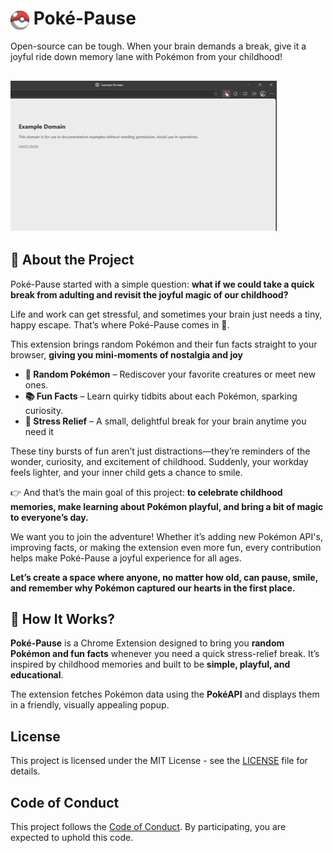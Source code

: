 <h1>
  <img src="./assets/icon.png" alt="Poké-Pause Icon" width="30" height="30" style="vertical-align: middle;" />
  Poké-Pause
</h1>

Open-source can be tough. When your brain demands a break, give it a joyful ride down memory lane with Pokémon from your childhood!  

![Demo GIF](./assets/demo-gif.gif)
---

## 🚀 About the Project  

Poké-Pause started with a simple question: **what if we could take a quick break from adulting and revisit the joyful magic of our childhood?**  

Life and work can get stressful, and sometimes your brain just needs a tiny, happy escape. That’s where Poké-Pause comes in 🎉.

This extension brings random Pokémon and their fun facts straight to your browser, **giving you mini-moments of nostalgia and joy**  

- **🧩 Random Pokémon** – Rediscover your favorite creatures or meet new ones.
- **📚 Fun Facts** – Learn quirky tidbits about each Pokémon, sparking curiosity.
- **🌈 Stress Relief** – A small, delightful break for your brain anytime you need it  

These tiny bursts of fun aren’t just distractions—they’re reminders of the wonder, curiosity, and excitement of childhood. Suddenly, your workday feels lighter, and your inner child gets a chance to smile.

👉 And that’s the main goal of this project: **to celebrate childhood memories, make learning about Pokémon playful, and bring a bit of magic to everyone’s day.**  


We want you to join the adventure! Whether it’s adding new Pokémon API's, improving facts, or making the extension even more fun, every contribution helps make Poké-Pause a joyful experience for all ages.

**Let’s create a space where anyone, no matter how old, can pause, smile, and remember why Pokémon captured our hearts in the first place.**

## 🤔 How It Works?

**Poké-Pause** is a Chrome Extension designed to bring you **random Pokémon and fun facts** whenever you need a quick stress-relief break. It’s inspired by childhood memories and built to be **simple, playful, and educational**.  

The extension fetches Pokémon data using the **PokéAPI** and displays them in a friendly, visually appealing popup.  


## License
This project is licensed under the MIT License - see the [LICENSE](./LICENSE.md) file for details.


## Code of Conduct
This project follows the [Code of Conduct](./CODE_OF_CONDUCT.md). By participating, you are expected to uphold this code.
